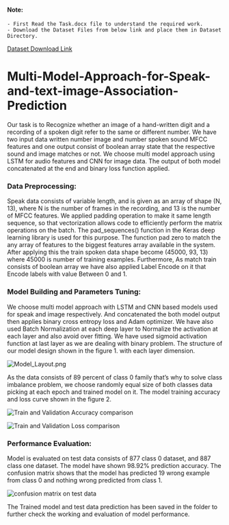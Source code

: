 #### Note: 
    - First Read the Task.docx file to understand the required work.
    - Download the Dataset Files from below link and place them in Dataset Directory.
[Dataset Download Link](https://www.dropbox.com/sh/9kkqqaownbapyz5/AAD0MkT1ZZv-Kmf26obVhBLha?dl=0)


# Multi-Model-Approach-for-Speak-and-text-image-Association-Prediction
Our task is to Recognize whether an image of a hand-written digit and a recording of a spoken digit refer to the same or different number. We have two input data written number image and number spoken sound MFCC features and one output consist of boolean array state that the respective sound and image matches or not. We choose multi model approach using LSTM for audio features and CNN for image data. The output of both model concatenated at the end and binary loss function applied. 

### Data Preprocessing: 

Speak data consists of variable length, and is given as an array of shape (N, 13), where N is the number of frames in the recording, and 13 is the number of MFCC features. We applied padding operation to make it same length sequence, so that vectorization allows code to efficiently perform the matrix operations on the batch. The pad_sequences() function in the Keras deep learning library is used for this purpose. The function pad zero to match the any array of features to the biggest features array available in the system. After applying this the train spoken data shape become (45000, 93, 13) where 45000 is number of training examples. Furthermore, As match train consists of boolean array we have also applied Label Encode on it that Encode labels with value Between 0 and 1.


### Model Building and Parameters Tuning: 

We choose multi model approach with LSTM and CNN based models used for speak and image respectively. And concatenated the both model output then applies binary cross entropy loss and Adam optimizer. We have also used Batch Normalization at each deep layer to Normalize the activation at each layer and also avoid over fitting. We have used sigmoid activation function at last layer as we are dealing with binary problem. The structure of our model design shown in the figure 1. with each layer dimension.

![Model_Layout.png](Images/Model_Layout.png)


As the data consists of 89 percent of class 0 family that’s why to solve class imbalance problem, we choose randomly equal size of both classes data picking at each epoch and trained model on it. The model training accuracy and loss curve shown in the figure 2.

![Train and Validation Accuracy comparison](Images/Train_Validation_Accuracy_comparison.png)

![Train and Validation Loss comparison](Images/Train_Validation_Loss_comparison.png)

### Performance Evaluation: 

Model is evaluated on test data consists of 877 class 0 dataset, and 887 class one dataset. The model have shown 98.92% prediction accuracy. The confusion matrix shows that the model has predicted 19 wrong example from class 0 and nothing wrong predicted from class 1. 

![confusion matrix on test data](Images/confusion_matrix_test.png)

The Trained model and test data prediction has been saved in the folder to further check the working and evaluation of model performance.



